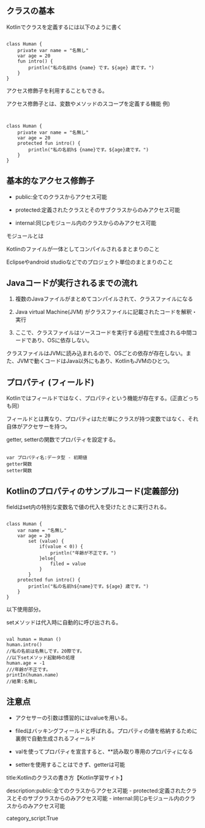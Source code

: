 




## クラスの基本 

Kotlinでクラスを定義するには以下のように書く

<pre><code> 
class Human {
    private var name = "名無し"
    var age = 20
    fun intro() {
        println("私の名前h$ {name} です。${age} 歳です。")
    }
}
</code></pre>

アクセス修飾子を利用することもできる。 

アクセス修飾子とは、変数やメソッドのスコープを定義する機能 例) 

<pre><code> 

class Human {
    private var name = "名無し"
    var age = 20
    protected fun intro() {
        println("私の名前h$ {name}です。${age}歳です。")
    }
}
</code></pre>



## 基本的なアクセス修飾子 

- public:全てのクラスからアクセス可能 

- protected:定義されたクラスとそのサブクラスからのみアクセス可能 

- internal:同じpモジュール内のクラスからのみアクセス可能

モジュールとは



Kotlinのファイルが一体としてコンパイルされるまとまりのこと 

Eclipseやandroid studioなどでのプロジェクト単位のまとまりのこと


## Javaコードが実行されるまでの流れ 

1. 複数のJavaファイルがまとめてコンパイルされて、クラスファイルになる 

2. Java virtual Machine(JVM) がクラスファイルに記載されたコードを解釈・実行 

3. ここで、クラスファイルはソースコードを実行する過程で生成される中間コードであり、OSに依存しない。

クラスファイルはJVMに読み込まれるので、OSごとの依存が存在しない。また、JVMで動くコードはJava以外にもあり、KotlinもJVMのひとつ。

## プロパティ (フィールド) 

Kotlinではフィールドではなく、プロパティという機能が存在する。(正直どっちも同）

フィールドとは異なり、プロパティはただ単にクラスが持つ変数ではなく、それ自体がアクセサーを持つ。

getter, setterの関数でプロパティを設定する。

<pre><code> 
var プロパティ名:データ型 - 初期値
getter関数
setter関数 
</code></pre>


## Kotlinのプロパティのサンプルコード(定義部分) 

fieldはset内の特別な変数名で値の代入を受けたときに実行される。

<pre><code> 
class Human {
    var name = "名無し"
    var age = 20 
        set (value) { 
            if(value < 0)) {
                println("年齢が不正です。") 
            }else{
                filed = value
            }
        }
    protected fun intro() {
        println("私の名前h${name}です。${age} 歳です。")
    }
}
</code></pre> 

以下使用部分。 

setメソッドは代入時に自動的に呼び出される。 

<pre><code> 
val human = Human () 
human.intro() 
//私の名前は名無しです。20際です。 
//以下setメソッド起動時の処理 
human.age = -1 
///年齢が不正です。
printIn(human.name) 
//結果:名無し 
</code></pre>


## 注意点

- アクセサーの引数は慣習的にはvalueを用いる。

- filedはバッキングフィールドと呼ばれる。プロパティの値を格納するために裏側で自動生成されるフィールド
 
- valを使ってプロパティを宣言すると、**読み取り専用のプロパティになる 

- setterを使用することはできず、getterは可能


title:Kotlinのクラスの書き方【Kotlin学習サイト】


description:public:全てのクラスからアクセス可能 - protected:定義されたクラスとそのサブクラスからのみアクセス可能 - internal:同じpモジュール内のクラスからのみアクセス可能

category_script:True


